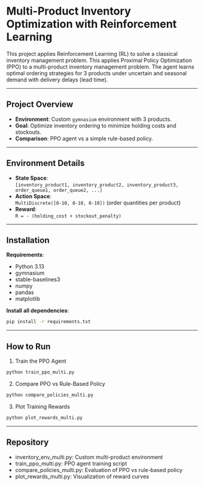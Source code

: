 # Multi-Product Inventory Optimization with Reinforcement Learning

This project applies Reinforcement Learning (RL) to solve a classical inventory management problem. This applies Proximal Policy Optimization (PPO) to a multi-product inventory management problem.
The agent learns optimal ordering strategies for 3 products under uncertain and seasonal demand with delivery delays (lead time).


---

## Project Overview

- **Environment**: Custom `gymnasium` environment with 3 products.
- **Goal**: Optimize inventory ordering to minimize holding costs and stockouts.
- **Comparison**: PPO agent vs a simple rule-based policy.

---

## Environment Details

- **State Space**:  
  `[inventory_product1, inventory_product2, inventory_product3, order_queue1, order_queue2, ...]`
- **Action Space**:  
  `MultiDiscrete([0-10, 0-10, 0-10])` (order quantities per product)
- **Reward**:  
  `R = - (holding_cost + stockout_penalty)`

---

## Installation

**Requirements**:
- Python 3.13
- gymnasium
- stable-baselines3
- numpy
- pandas
- matplotlib

**Install all dependencies**:
```bash
pip install -r requirements.txt
```
---

## How to Run

1. Train the PPO Agent
```bash
python train_ppo_multi.py
```
2. Compare PPO vs Rule-Based Policy
```bash
python compare_policies_multi.py
```
3. Plot Training Rewards
```bash
python plot_rewards_multi.py
```

---

## Repository

- inventory_env_multi.py: Custom multi-product environment
- train_ppo_multi.py: PPO agent training script
- compare_policies_multi.py: Evaluation of PPO vs rule-based policy
- plot_rewards_multi.py: Visualization of reward curves
